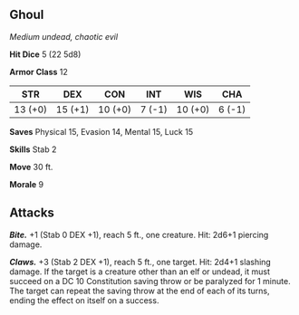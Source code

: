 ## Ghoul

*Medium undead, chaotic evil*

**Hit Dice** 5 (22 5d8)

**Armor Class** 12

| STR     | DEX     | CON     | INT     | WIS     | CHA     |
|---------|---------|---------|---------|---------|---------|
| 13 (+0) | 15 (+1) | 10 (+0) |  7 (-1) | 10 (+0) |  6 (-1) |

**Saves** Physical 15, Evasion 14, Mental 15, Luck 15

**Skills** Stab 2

**Move** 30 ft.

**Morale** 9

## Attacks

***Bite.*** +1 (Stab 0 DEX +1), reach 5 ft., one creature. Hit: 2d6+1 piercing damage.

***Claws.*** +3 (Stab 2 DEX +1), reach 5 ft., one target. Hit: 2d4+1 slashing damage. If the target is a creature other than an elf or undead, it must succeed on a DC 10 Constitution saving throw or be paralyzed for 1 minute. The target can repeat the saving throw at the end of each of its turns, ending the effect on itself on a success.

